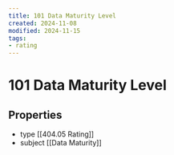 ```yaml
---
title: 101 Data Maturity Level
created: 2024-11-08
modified: 2024-11-15
tags:
- rating
---
```

# 101 Data Maturity Level
## Properties
- type [[404.05 Rating]]
- subject [[Data Maturity]]
